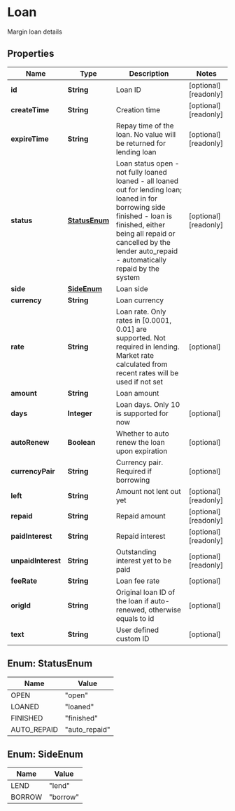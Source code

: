 

# Loan

Margin loan details
## Properties

Name | Type | Description | Notes
------------ | ------------- | ------------- | -------------
**id** | **String** | Loan ID |  [optional] [readonly]
**createTime** | **String** | Creation time |  [optional] [readonly]
**expireTime** | **String** | Repay time of the loan. No value will be returned for lending loan |  [optional] [readonly]
**status** | [**StatusEnum**](#StatusEnum) | Loan status  open - not fully loaned loaned - all loaned out for lending loan; loaned in for borrowing side finished - loan is finished, either being all repaid or cancelled by the lender auto_repaid - automatically repaid by the system |  [optional] [readonly]
**side** | [**SideEnum**](#SideEnum) | Loan side | 
**currency** | **String** | Loan currency | 
**rate** | **String** | Loan rate. Only rates in [0.0001, 0.01] are supported.  Not required in lending. Market rate calculated from recent rates will be used if not set |  [optional]
**amount** | **String** | Loan amount | 
**days** | **Integer** | Loan days. Only 10 is supported for now |  [optional]
**autoRenew** | **Boolean** | Whether to auto renew the loan upon expiration |  [optional]
**currencyPair** | **String** | Currency pair. Required if borrowing |  [optional]
**left** | **String** | Amount not lent out yet |  [optional] [readonly]
**repaid** | **String** | Repaid amount |  [optional] [readonly]
**paidInterest** | **String** | Repaid interest |  [optional] [readonly]
**unpaidInterest** | **String** | Outstanding interest yet to be paid |  [optional] [readonly]
**feeRate** | **String** | Loan fee rate |  [optional]
**origId** | **String** | Original loan ID of the loan if auto-renewed, otherwise equals to id |  [optional]
**text** | **String** | User defined custom ID |  [optional]



## Enum: StatusEnum

Name | Value
---- | -----
OPEN | &quot;open&quot;
LOANED | &quot;loaned&quot;
FINISHED | &quot;finished&quot;
AUTO_REPAID | &quot;auto_repaid&quot;



## Enum: SideEnum

Name | Value
---- | -----
LEND | &quot;lend&quot;
BORROW | &quot;borrow&quot;



